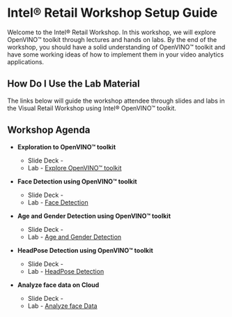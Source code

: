 # Intel® Retail Workshop Setup Guide
Welcome to the Intel® Retail Workshop. In this workshop, we will explore  OpenVINO™ toolkit through lectures and hands on labs. By the end of the workshop, you should have a solid understanding of OpenVINO™ toolkit and have some working ideas of how to implement them in your video analytics applications.
## How Do I Use the Lab Material
The links below will guide the workshop attendee through slides and labs in the Visual Retail Workshop using Intel® OpenVINO™ toolkit.

## Workshop Agenda
* **Exploration to  OpenVINO™ toolkit**
    - Slide Deck -
    - Lab - [Explore OpenVINO™ toolkit](./Explore_OpenVINO.md)


* **Face Detection using  OpenVINO™ toolkit**
  - Slide Deck -
  - Lab - [Face Detection](./Face_detection.md)


* **Age and Gender Detection using  OpenVINO™ toolkit**
  - Slide Deck -
  - Lab - [Age and Gender Detection](./Age_Gender_Detection.md)
  

* **HeadPose Detection using  OpenVINO™ toolkit**
    - Slide Deck -
    - Lab - [HeadPose Detection](./Headpose_Detection.md)


* **Analyze face data on Cloud**
    - Slide Deck -
    - Lab - [Analyze face Data](./Analyse_face_data_on_cloud.md)
